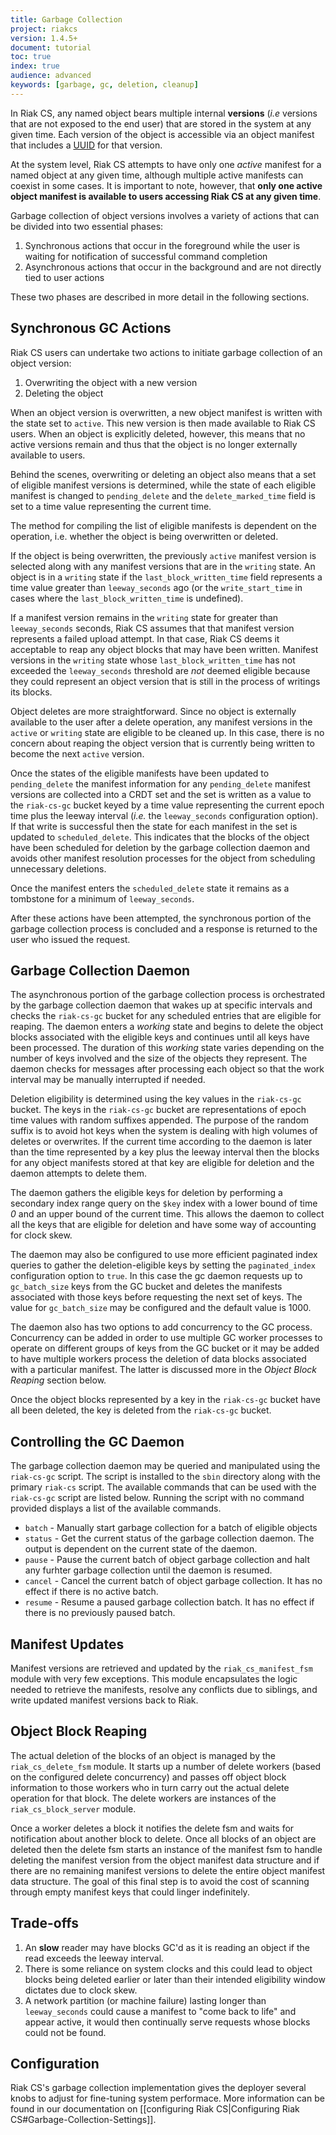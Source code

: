 ```yaml
---
title: Garbage Collection
project: riakcs
version: 1.4.5+
document: tutorial
toc: true
index: true
audience: advanced
keywords: [garbage, gc, deletion, cleanup]
---
```


In Riak CS, any named object bears multiple internal **versions**
(*i.e* versions that are not exposed to the end user) that are stored
in the system at any given time. Each version of the object is
accessible via an object manifest that includes a
[UUID](http://en.wikipedia.org/wiki/Universally_unique_identifier) for
that version.

At the system level, Riak CS attempts to have only one _active_ manifest
for a named object at any given time, although multiple active manifests
can coexist in some cases. It is important to note, however, that **only
one active object manifest is available to users accessing Riak CS at
any given time**.

Garbage collection of object versions involves a variety of actions that
can be divided into two essential phases:

1. Synchronous actions that occur in the foreground while the user is waiting for notification of successful command completion
2. Asynchronous actions that occur in the background and are not directly tied to user actions

These two phases are described in more detail in the following sections.

## Synchronous GC Actions

Riak CS users can undertake two actions to initiate garbage collection
of an object version:

1. Overwriting the object with a new version
2. Deleting the object

When an object version is overwritten, a new object manifest is written
with the state set to `active`. This new version is then made available
to Riak CS users. When an object is explicitly deleted, however, this
means that no active versions remain and thus that the object is no
longer externally available to users.

Behind the scenes, overwriting or deleting an object also means that a
set of eligible manifest versions is determined, while the state of each
eligible manifest is changed to `pending_delete` and the
`delete_marked_time` field is set to a time value representing the
current time.

The method for compiling the list of eligible manifests is dependent
on the operation, i.e. whether the object is being overwritten or
deleted.

If the object is being overwritten, the previously `active` manifest
version is selected along with any manifest versions that are in the
`writing` state. An object is in a `writing` state if the
`last_block_written_time` field represents a time value greater than
`leeway_seconds` ago (or the `write_start_time` in cases where the
`last_block_written_time` is undefined).

If a manifest version remains in the `writing` state for greater than
`leeway_seconds` seconds, Riak CS assumes that that manifest version
represents a failed upload attempt. In that case, Riak CS deems it
acceptable to reap any object blocks that may have been written.
Manifest versions in the `writing` state whose `last_block_written_time`
has not exceeded the `leeway_seconds` threshold are _not_ deemed
eligible because they could represent an object version that is still in
the process of writings its blocks.

Object deletes are more straightforward. Since no object is externally
available to the user after a delete operation, any manifest versions
in the `active` or `writing` state are eligible to be cleaned up. In
this case, there is no concern about reaping the object version that is
currently being written to become the next `active` version.

Once the states of the eligible manifests have been updated to
`pending_delete` the manifest information for any `pending_delete`
manifest versions are collected into a CRDT set and the set is written
as a value to the `riak-cs-gc` bucket keyed by a time value
representing the current epoch time plus the leeway interval (*i.e.*
the `leeway_seconds` configuration option). If that write is
successful then the state for each manifest in the set is updated to
`scheduled_delete`. This indicates that the blocks of the object have
been scheduled for deletion by the garbage collection daemon and
avoids other manifest resolution processes for the object from
scheduling unnecessary deletions.

Once the manifest enters the `scheduled_delete` state it remains as a
tombstone for a minimum of `leeway_seconds`.

After these actions have been attempted, the synchronous portion of the
garbage collection process is concluded and a response is returned to the
user who issued the request.

## Garbage Collection Daemon

The asynchronous portion of the garbage collection process is
orchestrated by the garbage collection daemon that wakes up at
specific intervals and checks the `riak-cs-gc` bucket for any
scheduled entries that are eligible for reaping. The daemon enters a
*working* state and begins to delete the object blocks associated with
the eligible keys and continues until all keys have been
processed. The duration of this *working* state varies depending on
the number of keys involved and the size of the objects they
represent. The daemon checks for messages after processing each object
so that the work interval may be manually interrupted if needed.

Deletion eligibility is determined using the key values in the
`riak-cs-gc` bucket. The keys in the `riak-cs-gc` bucket are
representations of epoch time values with random suffixes
appended. The purpose of the random suffix is to avoid hot keys when
the system is dealing with high volumes of deletes or overwrites. If
the current time according to the daemon is later than the time
represented by a key plus the leeway interval then the blocks for any
object manifests stored at that key are eligible for deletion and the
daemon attempts to delete them.

The daemon gathers the eligible keys for deletion by performing a
secondary index range query on the `$key` index with a lower bound of
time *0* and an upper bound of the current time. This allows the
daemon to collect all the keys that are eligible for deletion and have
some way of accounting for clock skew.

The daemon may also be configured to use more efficient paginated
index queries to gather the deletion-eligible keys by setting the
`paginated_index` configuration option to `true`. In this case the gc
daemon requests up to `gc_batch_size` keys from the GC bucket and
deletes the manifests associated with those keys before requesting the
next set of keys. The value for `gc_batch_size` may be configured and
the default value is 1000.

The daemon also has two options to add concurrency to the GC
process. Concurrency can be added in order to use multiple GC worker
processes to operate on different groups of keys from the GC bucket or
it may be added to have multiple workers process the deletion of data
blocks associated with a particular manifest. The latter is discussed
more in the *Object Block Reaping* section below.

Once the object blocks represented by a key in the `riak-cs-gc` bucket
have all been deleted, the key is deleted from the `riak-cs-gc` bucket.

## Controlling the GC Daemon

The garbage collection daemon may be queried and manipulated using the
`riak-cs-gc` script. The script is installed to the `sbin` directory
along with the primary `riak-cs` script. The available commands that can
be used with the `riak-cs-gc` script are listed below. Running the script
with no command provided displays a list of the available commands.

* `batch` - Manually start garbage collection for a batch of
    eligible objects
* `status` - Get the current status of the garbage collection
    daemon. The output is dependent on the current state of the
    daemon.
* `pause` - Pause the current batch of object garbage collection and
    halt any furhter garbage collection until the daemon is resumed.
* `cancel` - Cancel the current batch of object garbage collection. It
    has no effect if there is no active batch.
* `resume` - Resume a paused garbage collection batch. It has no
    effect if there is no previously paused batch.

## Manifest Updates

Manifest versions are retrieved and updated by the
`riak_cs_manifest_fsm` module with very few exceptions. This module
encapsulates the logic needed to retrieve the manifests, resolve any
conflicts due to siblings, and write updated manifest versions back to
Riak.

## Object Block Reaping

The actual deletion of the blocks of an object is managed by the
`riak_cs_delete_fsm` module. It starts up a number of delete workers
(based on the configured delete concurrency) and passes off object
block information to those workers who in turn carry out the actual
delete operation for that block. The delete workers are instances of
the `riak_cs_block_server` module.

Once a worker deletes a block it notifies the delete fsm and waits for
notification about another block to delete.  Once all blocks of an
object are deleted then the delete fsm starts an instance of the
manifest fsm to handle deleting the manifest version from the object
manifest data structure and if there are no remaining manifest
versions to delete the entire object manifest data structure. The goal
of this final step is to avoid the cost of scanning through empty
manifest keys that could linger indefinitely.

## Trade-offs

1. An **slow** reader may have blocks GC'd as it is reading an
object if the read exceeds the leeway interval.
1. There is some reliance on system clocks and this could lead to object
blocks being deleted earlier or later than their intended eligibility window
dictates due to clock skew.
1. A network partition (or machine failure) lasting longer than
`leeway_seconds` could cause a manifest to "come back to life"
and appear active, it would then continually serve requests whose
blocks could not be found.

## Configuration

Riak CS's garbage collection implementation gives the deployer several
knobs to adjust for fine-tuning system performace. More information
can be found in our documentation on [[configuring Riak CS|Configuring Riak CS#Garbage-Collection-Settings]].
